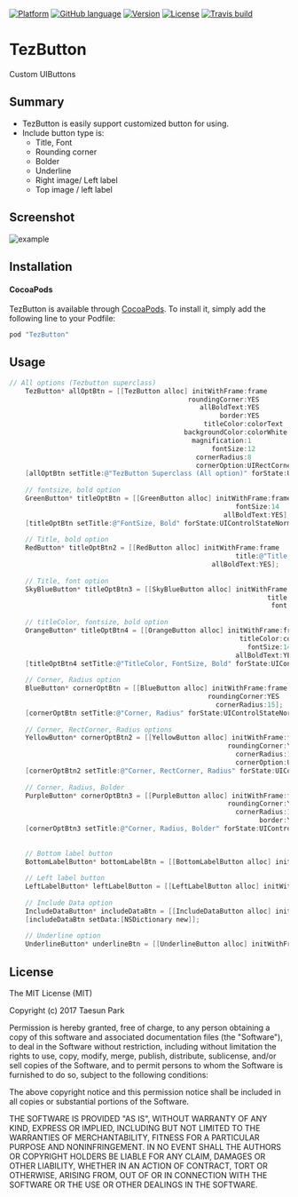 [![Platform](https://img.shields.io/cocoapods/p/TezButton.svg?style=flat)](http://cocoapods.org/pods/TezButton)
[![GitHub language](https://img.shields.io/badge/language-objective--c-6BAEE4.svg)]()
[![Version](https://img.shields.io/cocoapods/v/TezButton.svg?style=flat)](http://cocoapods.org/pods/TezButton)
[![License](https://img.shields.io/cocoapods/l/TezButton.svg?style=flat)](http://cocoapods.org/pods/TezButton)
[![Travis build](https://travis-ci.org/tezpark/TezButton.svg?branch=master)](https://travis-ci.org/tezpark/TezButton)

# TezButton
Custom UIButtons

## Summary
* TezButton is easily support customized button for using. 
* Include button type is:
  * Title, Font
  * Rounding corner
  * Bolder
  * Underline
  * Right image/ Left label
  * Top image / left label
## Screenshot
![example](https://cloud.githubusercontent.com/assets/389004/25770963/5abfdf1c-327e-11e7-8432-187f28a3bb81.png)


## Installation
#### CocoaPods
TezButton is available through [CocoaPods](http://cocoapods.org). To install
it, simply add the following line to your Podfile:

```ruby
pod "TezButton"
```

## Usage
```objective-c
// All options (Tezbutton superclass)
    TezButton* allOptBtn = [[TezButton alloc] initWithFrame:frame
                                             roundingCorner:YES
                                                allBoldText:YES
                                                     border:YES
                                                 titleColor:colorText
                                            backgroundColor:colorWhite
                                              magnification:1
                                                   fontSize:12
                                               cornerRadius:8
                                               cornerOption:UIRectCornerAllCorners];
    [allOptBtn setTitle:@"TezButton Superclass (All option)" forState:UIControlStateNormal];
    
    // fontsize, bold option
    GreenButton* titleOptBtn = [[GreenButton alloc] initWithFrame:frame
                                                         fontSize:14
                                                      allBoldText:YES];
    [titleOptBtn setTitle:@"FontSize, Bold" forState:UIControlStateNormal];
    
    // Title, bold option
    RedButton* titleOptBtn2 = [[RedButton alloc] initWithFrame:frame
                                                         title:@"Title, Bold"
                                                   allBoldText:YES];
    
    // Title, font option
    SkyBlueButton* titleOptBtn3 = [[SkyBlueButton alloc] initWithFrame:frame
                                                                 title:@"Title, Font"
                                                                  font:[UIFont boldSystemFontOfSize:12]];
    
    // titleColor, fontsize, bold option
    OrangeButton* titleOptBtn4 = [[OrangeButton alloc] initWithFrame:frame
                                                          titleColor:colorText
                                                            fontSize:14
                                                         allBoldText:YES];
    [titleOptBtn4 setTitle:@"TitleColor, FontSize, Bold" forState:UIControlStateNormal];
    
    // Corner, Radius option
    BlueButton* cornerOptBtn = [[BlueButton alloc] initWithFrame:frame
                                                  roundingCorner:YES
                                                    cornerRadius:15];
    [cornerOptBtn setTitle:@"Corner, Radius" forState:UIControlStateNormal];
    
    // Corner, RectCorner, Radius options
    YellowButton* cornerOptBtn2 = [[YellowButton alloc] initWithFrame:frame
                                                       roundingCorner:YES
                                                         cornerRadius:15
                                                         cornerOption:UIRectCornerTopLeft|UIRectCornerBottomRight];
    [cornerOptBtn2 setTitle:@"Corner, RectCorner, Radius" forState:UIControlStateNormal];
    
    // Corner, Radius, Bolder
    PurpleButton* cornerOptBtn3 = [[PurpleButton alloc] initWithFrame:frame
                                                       roundingCorner:YES
                                                         cornerRadius:15
                                                               border:YES];
    [cornerOptBtn3 setTitle:@"Corner, Radius, Bolder" forState:UIControlStateNormal];
    
    
    // Bottom label button
    BottomLabelButton* bottomLabelBtn = [[BottomLabelButton alloc] initWithFrame:frame contentGap:5];
    
    // Left label button
    LeftLabelButton* leftLabelButton = [[LeftLabelButton alloc] initWithFrame:frame contentGap:5];
    
    // Include Data option
    IncludeDataButton* includeDataBtn = [[IncludeDataButton alloc] initWithFrame:frame];
    [includeDataBtn setData:[NSDictionary new]];
    
    // Underline option
    UnderlineButton* underlineBtn = [[UnderlineButton alloc] initWithFrame:frame];
```


## License
The MIT License (MIT)

Copyright (c) 2017 Taesun Park

Permission is hereby granted, free of charge, to any person obtaining a copy
of this software and associated documentation files (the "Software"), to deal
in the Software without restriction, including without limitation the rights
to use, copy, modify, merge, publish, distribute, sublicense, and/or sell
copies of the Software, and to permit persons to whom the Software is
furnished to do so, subject to the following conditions:

The above copyright notice and this permission notice shall be included in all
copies or substantial portions of the Software.

THE SOFTWARE IS PROVIDED "AS IS", WITHOUT WARRANTY OF ANY KIND, EXPRESS OR
IMPLIED, INCLUDING BUT NOT LIMITED TO THE WARRANTIES OF MERCHANTABILITY,
FITNESS FOR A PARTICULAR PURPOSE AND NONINFRINGEMENT. IN NO EVENT SHALL THE
AUTHORS OR COPYRIGHT HOLDERS BE LIABLE FOR ANY CLAIM, DAMAGES OR OTHER
LIABILITY, WHETHER IN AN ACTION OF CONTRACT, TORT OR OTHERWISE, ARISING FROM,
OUT OF OR IN CONNECTION WITH THE SOFTWARE OR THE USE OR OTHER DEALINGS IN THE
SOFTWARE.
